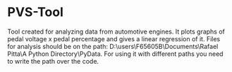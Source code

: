 # PVS-Tool

Tool created for analyzing data from automotive engines.
It plots graphs of pedal voltage x pedal percentage and gives a linear regression of it.
Files for analysis should be on the path: D:\users\F65605B\Documents\Rafael Pitta\A Python Directory\PyData.
For using it with different paths you need to write the path over the code.
